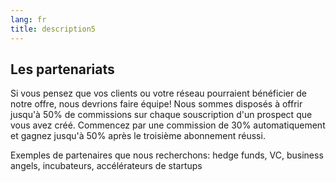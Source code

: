 ```yaml
---
lang: fr
title: description5
---
```

## Les partenariats

Si vous pensez que vos clients ou votre réseau pourraient bénéficier de notre offre, nous devrions faire équipe! Nous sommes disposés à offrir jusqu'à 50% de commissions sur chaque souscription d'un prospect que vous avez créé. Commencez par une commission de 30% automatiquement et gagnez jusqu'à 50% après le troisième abonnement réussi.

Exemples de partenaires que nous recherchons: hedge funds, VC, business angels, incubateurs, accélérateurs de startups
